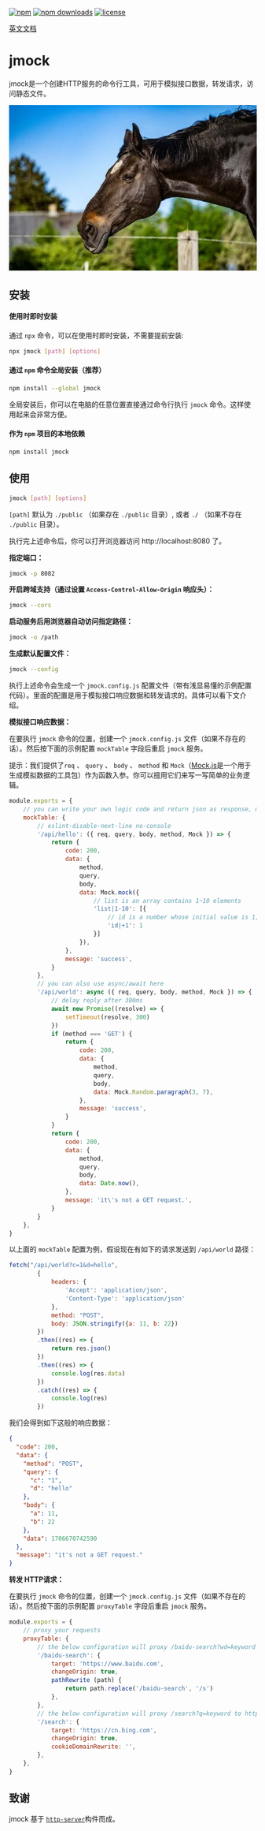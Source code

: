 [![npm](https://img.shields.io/npm/v/jmock.svg?style=flat-square)](https://www.npmjs.com/package/jmock)
[![npm downloads](https://img.shields.io/npm/dm/jmock?color=blue&label=npm%20downloads&style=flat-square)](https://www.npmjs.com/package/jmock)
[![license](https://img.shields.io/github/license/Yakima-Teng/jmock.svg?style=flat-square)](https://github.com/Yakima-Teng/jmock)

[英文文档](./README.md)

# jmock

jmock是一个创建HTTP服务的命令行工具，可用于模拟接口数据，转发请求，访问静态文件。

![cute jmock](./screenshots/public.jpg)

## 安装

#### 使用时即时安装

通过 `npx` 命令，可以在使用时即时安装，不需要提前安装:

```bash
npx jmock [path] [options]
```

#### 通过 `npm` 命令全局安装（推荐）

```bash
npm install --global jmock
```

全局安装后，你可以在电脑的任意位置直接通过命令行执行 `jmock` 命令。这样使用起来会非常方便。


#### 作为 `npm` 项目的本地依赖

```bash
npm install jmock
```

## 使用

```bash
jmock [path] [options]
```

`[path]` 默认为 `./public` （如果存在 `./public` 目录）, 或者 `./` （如果不存在 `./public` 目录）。

执行完上述命令后，你可以打开浏览器访问 http://localhost:8080 了。

**指定端口：**

```bash
jmock -p 8082
```

**开启跨域支持（通过设置 `Access-Control-Allow-Origin` 响应头）：**

```bash
jmock --cors
```

**启动服务后用浏览器自动访问指定路径：**

```bash
jmock -o /path
```

**生成默认配置文件：**

```bash
jmock --config
```

执行上述命令会生成一个 `jmock.config.js` 配置文件（带有浅显易懂的示例配置代码）。里面的配置是用于模拟接口响应数据和转发请求的。具体可以看下文介绍。

**模拟接口响应数据：**

在要执行 `jmock` 命令的位置，创建一个 `jmock.config.js` 文件（如果不存在的话）。然后按下面的示例配置 `mockTable` 字段后重启 `jmock` 服务。

提示：我们提供了`req` 、 `query` 、 `body` 、 `method` 和 `Mock`（[Mock.js](https://www.npmjs.com/package/mockjs)是一个用于生成模拟数据的工具包）作为函数入参。你可以擅用它们来写一写简单的业务逻辑。

```javascript
module.exports = {
    // you can write your own logic code and return json as response, mock.js is out of the box as the Mock argument
    mockTable: {
        // eslint-disable-next-line no-console
        '/api/hello': ({ req, query, body, method, Mock }) => {
            return {
                code: 200,
                data: {
                    method,
                    query,
                    body,
                    data: Mock.mock({
                        // list is an array contains 1~10 elements
                        'list|1-10': [{
                            // id is a number whose initial value is 1, and is increased by 1 each time
                            'id|+1': 1
                        }]
                    }),
                },
                message: 'success',
            }
        },
        // you can also use async/await here
        '/api/world': async ({ req, query, body, method, Mock }) => {
            // delay reply after 300ms
            await new Promise((resolve) => {
                setTimeout(resolve, 300)
            })
            if (method === 'GET') {
                return {
                    code: 200,
                    data: {
                        method,
                        query,
                        body,
                        data: Mock.Random.paragraph(3, 7),
                    },
                    message: 'success',
                }
            }
            return {
                code: 200,
                data: {
                    method,
                    query,
                    body,
                    data: Date.now(),
                },
                message: 'it\'s not a GET request.',
            }
        }
    },
}
```

以上面的 `mockTable` 配置为例，假设现在有如下的请求发送到 `/api/world` 路径：

```javascript
fetch("/api/world?c=1&d=hello",
        {
            headers: {
                'Accept': 'application/json',
                'Content-Type': 'application/json'
            },
            method: "POST",
            body: JSON.stringify({a: 11, b: 22})
        })
        .then((res) => {
            return res.json()
        })
        .then((res) => {
            console.log(res.data)
        })
        .catch((res) => {
            console.log(res)
        })
```

我们会得到如下这般的响应数据：

```json
{
  "code": 200,
  "data": {
    "method": "POST",
    "query": {
      "c": "1",
      "d": "hello"
    },
    "body": {
      "a": 11,
      "b": 22
    },
    "data": 1706670742590
  },
  "message": "it's not a GET request."
}
```

**转发 HTTP请求：**

在要执行 `jmock` 命令的位置，创建一个 `jmock.config.js` 文件（如果不存在的话）。然后按下面的示例配置 `proxyTable` 字段后重启 `jmock` 服务。

```javascript
module.exports = {
    // proxy your requests
    proxyTable: {
        // the below configuration will proxy /baidu-search?wd=keyword to https://www.baidu.com/s?wd=keyword
        '/baidu-search': {
            target: 'https://www.baidu.com',
            changeOrigin: true,
            pathRewrite (path) {
                return path.replace('/baidu-search', '/s')
            },
        },
        // the below configuration will proxy /search?q=keyword to https://cn.bing.com/search?q=keyword
        '/search': {
            target: 'https://cn.bing.com',
            changeOrigin: true,
            cookieDomainRewrite: '',
        },
    },
}
```

## 致谢

jmock 基于 [`http-server`](https://github.com/http-party/http-server)构件而成。
